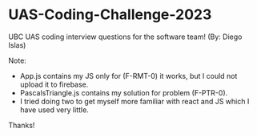 # UAS-Coding-Challenge-2023
UBC UAS coding interview questions for the software team! (By: Diego Islas)

Note: 
- App.js contains my JS only for (F-RMT-0) it works, but I could not upload it to firebase.
- PascalsTriangle.js contains my solution for problem (F-PTR-0).
- I tried doing two to get myself more familiar with react and JS which I have used very little.

Thanks!

